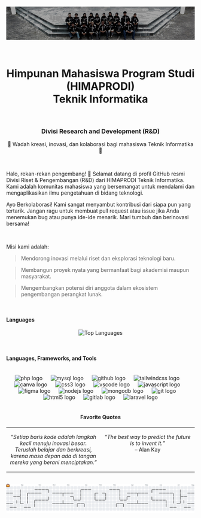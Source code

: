 <p align="center">
<img src="https://raw.githubusercontent.com/Rndhimaf/Rndhimaf/main/src/2.png" alt="Header Banner"/>
</p>

<br>

<div align="center">
<h1>Himpunan Mahasiswa Program Studi (HIMAPRODI) <br>
  Teknik Informatika</h1>
  
<br>
<h3>Divisi Research and Development (R&D)</h3>
<p>🧐 Wadah kreasi, inovasi, dan kolaborasi bagi mahasiswa Teknik Informatika 🧐</p>
</div>

<br>

Halo, rekan-rekan pengembang! 👋
Selamat datang di profil GitHub resmi Divisi Riset & Pengembangan (R&D) dari HIMAPRODI Teknik Informatika. Kami adalah komunitas mahasiswa yang bersemangat untuk mendalami dan mengaplikasikan ilmu pengetahuan di bidang teknologi.

Ayo Berkolaborasi!
Kami sangat menyambut kontribusi dari siapa pun yang tertarik. Jangan ragu untuk membuat pull request atau issue jika Anda menemukan bug atau punya ide-ide menarik.
Mari tumbuh dan berinovasi bersama!

<br>

Misi kami adalah:

> Mendorong inovasi melalui riset dan eksplorasi teknologi baru.

> Membangun proyek nyata yang bermanfaat bagi akademisi maupun masyarakat.

> Mengembangkan potensi diri anggota dalam ekosistem pengembangan perangkat lunak.

<br>

<h4 align="left">Languages</h4>
<p align="center">
  <!-- URL di bawah ini adalah link langsung ke gambar statistik, bukan link pencarian Google -->
  <img src="https://github-readme-stats.vercel.app/api/top-langs/?username=Rndhimaf&layout=compact&locale=id&theme=tokyonight&hide_border=true&hide_title=true" alt="Top Languages" />
</p>

<br>

<h4 align="left">Languages, Frameworks, and Tools</h4>

<br>

<div align="center">
  <img src="https://skillicons.dev/icons?i=php" height="30" alt="php logo"  />
  <img width="14" />
  <img src="https://skillicons.dev/icons?i=mysql" height="30" alt="mysql logo"  />
  <img width="14" />
  <img src="https://skillicons.dev/icons?i=github" height="30" alt="github logo"  />
  <img width="14" />
  <img src="https://cdn.simpleicons.org/tailwindcss/06B6D4" height="30" alt="tailwindcss logo"  />
  <img width="14" />
  <img src="https://cdn.jsdelivr.net/gh/devicons/devicon/icons/canva/canva-original.svg" height="30" alt="canva logo"  />
  <img width="14" />
  <img src="https://cdn.jsdelivr.net/gh/devicons/devicon/icons/css3/css3-original.svg" height="30" alt="css3 logo"  />
  <img width="14" />
  <img src="https://cdn.jsdelivr.net/gh/devicons/devicon/icons/vscode/vscode-original.svg" height="30" alt="vscode logo"  />
  <img width="14" />
  <img src="https://skillicons.dev/icons?i=js" height="30" alt="javascript logo"  />
  <img width="14" />
  <img src="https://cdn.jsdelivr.net/gh/devicons/devicon/icons/figma/figma-original.svg" height="30" alt="figma logo"  />
  <img width="14" />
  <img src="https://cdn.simpleicons.org/nodedotjs/339933" height="30" alt="nodejs logo"  />
  <img width="14" />
  <img src="https://cdn.simpleicons.org/mongodb/47A248" height="30" alt="mongodb logo"  />
  <img width="14" />
  <img src="https://cdn.jsdelivr.net/gh/devicons/devicon/icons/git/git-original.svg" height="30" alt="git logo"  />
  <img width="14" />
  <img src="https://cdn.jsdelivr.net/gh/devicons/devicon/icons/html5/html5-original.svg" height="30" alt="html5 logo"  />
  <img width="14" />
  <img src="https://cdn.jsdelivr.net/gh/devicons/devicon/icons/gitlab/gitlab-original.svg" height="30" alt="gitlab logo"  />
  <img width="14" />
  <img src="https://cdn.jsdelivr.net/gh/devicons/devicon/icons/laravel/laravel-original.svg" height="30" alt="laravel logo"  />
</div>

<br>

<h4 align="center">Favorite Quotes</h4>
<table>
<tr>
<td width="50%" valign="top">
<p align="center">
<i>“Setiap baris kode adalah langkah kecil menuju inovasi besar. Teruslah belajar dan berkreasi, karena masa depan ada di tangan mereka yang berani menciptakan.”</i>
</p>
</td>
<td width="50%" valign="top">
<p align="center">
<i>“The best way to predict the future is to invent it.”</i>
<br>– Alan Kay
</p>
</td>
</tr>
</table>

<br>

<picture>
<source media="(prefers-color-scheme: dark)" srcset="https://raw.githubusercontent.com/FirmanSyah2078/FirmanSyah2078/output/pacman-contribution-graph-dark.svg" />
<source media="(prefers-color-scheme: light)" srcset="https://raw.githubusercontent.com/FirmanSyah2078/FirmanSyah2078/output/pacman-contribution-graph.svg" />
<img alt="Pac-Man Contribution Graph" src="https://raw.githubusercontent.com/FirmanSyah2078/FirmanSyah2078/output/pacman-contribution-graph.svg" />
</picture>
